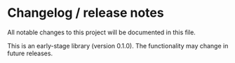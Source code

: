 # Changelog / release notes

All notable changes to this project will be documented in this file.

This is an early-stage library (version 0.1.0). The functionality may change in future releases.